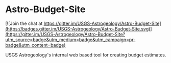 # Astro-Budget-Site

[![Join the chat at https://gitter.im/USGS-Astrogeology/Astro-Budget-Site](https://badges.gitter.im/USGS-Astrogeology/Astro-Budget-Site.svg)](https://gitter.im/USGS-Astrogeology/Astro-Budget-Site?utm_source=badge&utm_medium=badge&utm_campaign=pr-badge&utm_content=badge)

USGS Astrogeology's internal web based tool for creating budget estimates.
